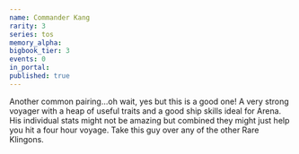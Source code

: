 ```yaml
---
name: Commander Kang
rarity: 3
series: tos
memory_alpha:
bigbook_tier: 3
events: 0
in_portal:
published: true
---
```


Another common pairing...oh wait, yes but this is a good one! A very strong voyager with a heap of useful traits and a good ship skills ideal for Arena. His individual stats might not be amazing but combined they might just help you hit a four hour voyage. Take this guy over any of the other Rare Klingons.
